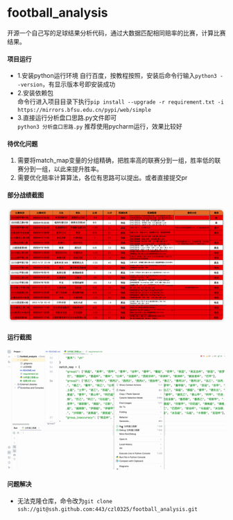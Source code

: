 # football_analysis
开源一个自己写的足球结果分析代码，通过大数据匹配相同赔率的比赛，计算比赛结果。


#### 项目运行

* 1.安装python运行环境
自行百度，按教程按照，安装后命令行输入`python3 --version`，有显示版本号即安装成功
* 2.安装依赖包<br>
命令行进入项目目录下执行`pip install --upgrade -r requirement.txt -i https://mirrors.bfsu.edu.cn/pypi/web/simple`
* 3.直接运行分析盘口思路.py文件即可<br>
`python3 分析盘口思路.py`
推荐使用pycharm运行，效果比较好


#### 待优化问题

1. 需要将match_map变量的分组精确，把胜率高的联赛分到一组，胜率低的联赛分到一组，以此来提升胜率。
2. 需要优化赔率计算算法，各位有思路可以提出。或者直接提交pr


#### 部分战绩截图

<img src="./屏幕截图1.png" alt="屏幕截图"/>

#### 运行截图

<img src="./屏幕截图.gif" alt="屏幕截图"/>

#### 问题解决

* 无法克隆仓库，命令改为`git clone ssh://git@ssh.github.com:443/czl0325/football_analysis.git`